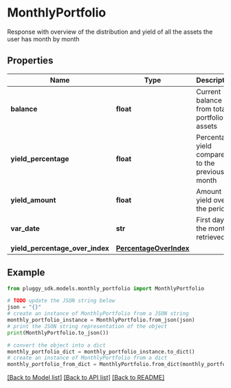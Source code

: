 # MonthlyPortfolio

Response with overview of the distribution and yield of all the assets the user has month by month

## Properties

Name | Type | Description | Notes
------------ | ------------- | ------------- | -------------
**balance** | **float** | Current balance from total portfolio of assets | [optional] 
**yield_percentage** | **float** | Percentage yield compared to the previous month | [optional] 
**yield_amount** | **float** | Amount yield over the period | [optional] 
**var_date** | **str** | First day of the month retrieved | [optional] 
**yield_percentage_over_index** | [**PercentageOverIndex**](PercentageOverIndex.md) |  | [optional] 

## Example

```python
from pluggy_sdk.models.monthly_portfolio import MonthlyPortfolio

# TODO update the JSON string below
json = "{}"
# create an instance of MonthlyPortfolio from a JSON string
monthly_portfolio_instance = MonthlyPortfolio.from_json(json)
# print the JSON string representation of the object
print(MonthlyPortfolio.to_json())

# convert the object into a dict
monthly_portfolio_dict = monthly_portfolio_instance.to_dict()
# create an instance of MonthlyPortfolio from a dict
monthly_portfolio_from_dict = MonthlyPortfolio.from_dict(monthly_portfolio_dict)
```
[[Back to Model list]](../README.md#documentation-for-models) [[Back to API list]](../README.md#documentation-for-api-endpoints) [[Back to README]](../README.md)


